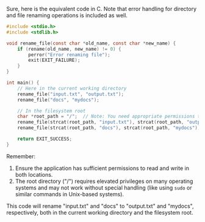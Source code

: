 Sure, here is the equivalent code in C. Note that error handling for directory and file renaming operations is included as well.

```c
#include <stdio.h>
#include <stdlib.h>

void rename_file(const char *old_name, const char *new_name) {
    if (rename(old_name, new_name) != 0) {
        perror("Error renaming file");
        exit(EXIT_FAILURE);
    }
}

int main() {
    // Here in the current working directory
    rename_file("input.txt", "output.txt");
    rename_file("docs", "mydocs");

    // In the filesystem root
    char *root_path = "/";  // Note: You need appropriate permissions to perform this on a filesystem root.
    rename_file(strcat(root_path, "input.txt"), strcat(root_path, "output.txt"));
    rename_file(strcat(root_path, "docs"), strcat(root_path, "mydocs"));

    return EXIT_SUCCESS;
}
```

Remember:
1. Ensure the application has sufficient permissions to read and write in both locations.
2. The root directory ("/") requires elevated privileges on many operating systems and may not work without special handling (like using `sudo` or similar commands in Unix-based systems).

This code will rename "input.txt" and "docs" to "output.txt" and "mydocs", respectively, both in the current working directory and the filesystem root.
